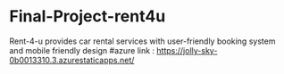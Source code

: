 # Final-Project-rent4u
Rent-4-u provides car rental services with user-friendly booking system and mobile friendly design
#azure link : https://jolly-sky-0b0013310.3.azurestaticapps.net/

